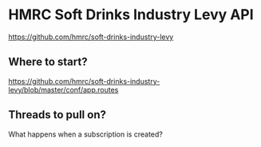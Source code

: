 # HMRC Soft Drinks Industry Levy API

https://github.com/hmrc/soft-drinks-industry-levy

## Where to start?

https://github.com/hmrc/soft-drinks-industry-levy/blob/master/conf/app.routes

## Threads to pull on?

What happens when a subscription is created?
